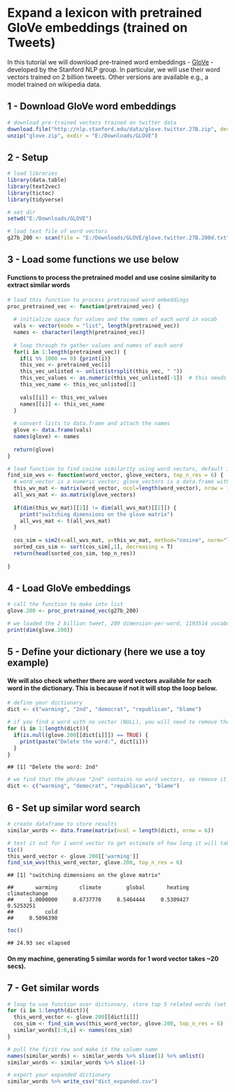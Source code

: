 Expand a lexicon with pretrained GloVe embeddings (trained on Tweets)
================

In this tutorial we will download pre-trained word embeddings -
[GloVe](https://nlp.stanford.edu/projects/glove/) - developed by the
Stanford NLP group. In particular, we will use their word vectors
trained on 2 billion tweets. Other versions are available e.g., a model
trained on wikipedia data.

## 1 - Download GloVe word embeddings

``` r
# download pre-trained vectors trained on twitter data
download.file("http://nlp.stanford.edu/data/glove.twitter.27B.zip", destfile = "glove.zip")
unzip("glove.zip", exdir = "E:/Downloads/GLOVE")
```

## 2 - Setup

``` r
# load libraries
library(data.table)
library(text2vec)
library(tictoc)
library(tidyverse)

# set dir
setwd("E:/Downloads/GLOVE")

# load text file of word vectors
g27b_200 <- scan(file = "E:/Downloads/GLOVE/glove.twitter.27B.200d.txt", what="", sep="\n")
```

## 3 - Load some functions we use below

#### Functions to process the pretrained model and use cosine similarity to extract similar words

``` r
# load this function to process pretrained word embeddings
proc_pretrained_vec <- function(pretrained_vec) {
  
  # initialize space for values and the names of each word in vocab
  vals <- vector(mode = "list", length(pretrained_vec))
  names <- character(length(pretrained_vec))
  
  # loop through to gather values and names of each word
  for(i in 1:length(pretrained_vec)) {
    if(i %% 1000 == 0) {print(i)}
    this_vec <- pretrained_vec[i]
    this_vec_unlisted <- unlist(strsplit(this_vec, " "))
    this_vec_values <- as.numeric(this_vec_unlisted[-1])  # this needs testing, does it become numeric?
    this_vec_name <- this_vec_unlisted[1]
    
    vals[[i]] <- this_vec_values
    names[[i]] <- this_vec_name
  }
  
  # convert lists to data.frame and attach the names
  glove <- data.frame(vals)
  names(glove) <- names
  
  return(glove)
}

# load function to find cosine similarity using word vectors, default is seed word + 5 most similar words = 6
find_sim_wvs <- function(word_vector, glove_vectors, top_n_res = 6) {
  # word_vector is a numeric vector; glove_vectors is a data.frame with words as columns and dimesions as rows
  this_wv_mat <- matrix(word_vector, ncol=length(word_vector), nrow = 1)
  all_wvs_mat <- as.matrix(glove_vectors)
  
  if(dim(this_wv_mat)[[2]] != dim(all_wvs_mat)[[2]]) {
    print("switching dimensions on the glove matrix")
    all_wvs_mat <- t(all_wvs_mat)
  }
  
  cos_sim = sim2(x=all_wvs_mat, y=this_wv_mat, method="cosine", norm="l2")
  sorted_cos_sim <- sort(cos_sim[,1], decreasing = T) 
  return(head(sorted_cos_sim, top_n_res))
  
}
```

## 4 - Load GloVe embeddings

``` r
# call the function to make into list
glove.200 <- proc_pretrained_vec(g27b_200)

# we loaded the 2 billion tweet, 200 dimension-per-word, 1193514 vocabulary word vector
print(dim(glove.200)) 
```

## 5 - Define your dictionary (here we use a toy example)

#### We will also check whether there are word vectors available for each word in the dictionary. This is because if not it will stop the loop below.

``` r
# define your dictionary
dict <- c("warming", "2nd", "democrat", "republican", "blame")

# if you find a word with no vector (NULL), you will need to remove the word or else it stops the loop below
for (i in 1:length(dict)){
  if(is.null(glove.200[[dict[i]]]) == TRUE) {
    print(paste("Delete the word:", dict[i]))
  } 
}
```

    ## [1] "Delete the word: 2nd"

``` r
# we find that the phrase "2nd" contains no word vectors, so remove it
dict <- c("warming", "democrat", "republican", "blame")
```

## 6 - Set up similar word search

``` r
# create dataframe to store results
similar_words <- data.frame(matrix(ncol = length(dict), nrow = 6))

# test it out for 1 word vector to get estimate of how long it will take to generate your expanded dict
tic()
this_word_vector <- glove.200[['warming']]      
find_sim_wvs(this_word_vector, glove.200, top_n_res = 6)
```

    ## [1] "switching dimensions on the glove matrix"

    ##       warming       climate        global       heating climatechange 
    ##     1.0000000     0.6737770     0.5464444     0.5309427     0.5253251 
    ##          cold 
    ##     0.5096390

``` r
toc()
```

    ## 24.93 sec elapsed

#### On my machine, generating 5 similar words for 1 word vector takes \~20 secs).

## 7 - Get similar words

``` r
# loop to use function over dictionary, store top 5 related words (set to 6 words because first word is the dict word)
for (i in 1:length(dict)){
  this_word_vector <- glove.200[[dict[i]]]
  cos_sim <- find_sim_wvs(this_word_vector, glove.200, top_n_res = 6)
  similar_words[1:6,i] <- names(cos_sim)
}

# pull the first row and make it the column name
names(similar_words) <- similar_words %>% slice(1) %>% unlist()
similar_words <- similar_words %>% slice(-1)

# export your expanded dictionary
similar_words %>% write_csv("dict_expanded.csv")
```
